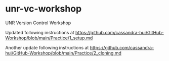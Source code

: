 # unr-vc-workshop
UNR Version Control Workshop

Updated following instructions at https://github.com/cassandra-hui/GitHub-Workshop/blob/main/Practice/1_setup.md

Another update following instructions at https://github.com/cassandra-hui/GitHub-Workshop/blob/main/Practice/2_cloning.md
